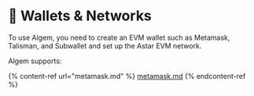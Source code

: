 # 💼 Wallets & Networks

To use Algem, you need to create an EVM wallet such as Metamask, Talisman, and Subwallet and set up the Astar EVM network.

Algem supports:&#x20;

{% content-ref url="metamask.md" %}
[metamask.md](metamask.md)
{% endcontent-ref %}
